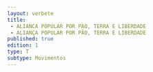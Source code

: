 ```yaml
---
layout: verbete
title:
 - ALIANCA POPULAR POR PAO, TERRA E LIBERDADE
 - ALIANÇA POPULAR POR PÃO, TERRA E LIBERDADE
published: true
edition: 1  
type: T
subtype: Movimentos
---
```


